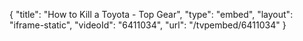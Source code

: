 {
    "title": "How to Kill a Toyota - Top Gear",
    "type": "embed",
    "layout": "iframe-static",
    "videoId": "6411034",
    "url": "\/tvpembed\/6411034"
}